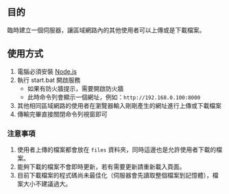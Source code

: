 ## 目的

臨時建立一個伺服器，讓區域網路內的其他使用者可以上傳或是下載檔案。

## 使用方式

1. 電腦必須安裝 [Node.js](https://nodejs.org/)
2. 執行 start.bat 開啟服務
    * 如果有防火牆提示，需要開啟防火牆
    * 此時命令列會顯示一個網址，例如：`http://192.168.0.100:8000`
3. 其他相同區域網路的使用者在瀏覽器輸入剛剛產生的網址進行上傳或下載檔案
4. 傳輸完畢直接關閉命令列視窗即可

### 注意事項

1. 使用者上傳的檔案都會放在 `files` 資料夾，同時這邊也是允許使用者下載的檔案。
2. 能夠下載的檔案不會即時更新，若有需要更新請重新載入頁面。
3. 目前下載檔案的程式碼尚未最佳化（伺服器會先讀取整個檔案到記憶體），檔案大小不建議過大。
